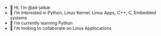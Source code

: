 - 👋 Hi, I’m @ad-jatkar
- 👀 I’m interested in Python, Linux Kernel, Linux Apps, C++, C, Embedded systems
- 🌱 I’m currently learning Python
- 💞️ I’m looking to collaborate on Linux Applocations

<!---
ad-jatkar/ad-jatkar is a ✨ special ✨ repository because its `README.md` (this file) appears on your GitHub profile.
You can click the Preview link to take a look at your changes.
--->
